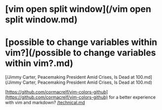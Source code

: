 # [vim open split window](/vim open split window.md)

# [possible to change variables within vim?](/possible to change variables within vim?.md)

[/Jimmy Carter, Peacemaking President Amid Crises, Is Dead at 100.md](/Jimmy Carter, Peacemaking President Amid Crises, Is Dead at 100.md)

[https://github.com/cormacrelf/vim-colors-github](https://github.com/cormacrelf/vim-colors-github) for a better experience with vim and markdown? 
[/technical.md](/technical.md) 



